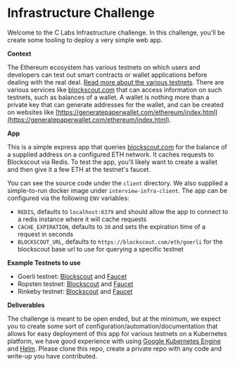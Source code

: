 # Infrastructure Challenge

Welcome to the C Labs Infrastructure challenge. In this challenge, you'll be create some tooling to deploy a very simple web app.

**Context**

The Ethereum ecosystem has various testnets on which users and developers can test out smart contracts or wallet applications before dealing with the real deal. [Read more about the various testnets](https://ethereum.stackexchange.com/questions/27048/comparison-of-the-different-testnets). There are various services like [blockscout.com](blockscout.com) that can access information on such testnets, such as balances of a wallet. A wallet is nothing more than a private key that can generate addresses for the wallet, and can be created on websites like [https://generatepaperwallet.com/ethereum/index.html](https://generatepaperwallet.com/ethereum/index.html).

**App**

This is a simple express app that queries [blockscout.com](https://blockscout.com/) for the balance of a supplied address on a configured ETH network. It caches requests to Blockscout via Redis. To test the app, you'll likely want to create a wallet and then give it a few ETH at the testnet's faucet.

You can see the source code under the `client` directory. We also supplied a simple-to-run docker image under `interview-infra-client`. The app can be configured via the following `ENV` variables:

- `REDIS`, defaults to `localhost:6379` and should allow the app to connect to a redis instance where it will cache requests
- `CACHE_EXPIRATION`, defaults to `30` and sets the expiration time of a request in seconds
- `BLOCKSCOUT_URL`, defaults to `https://blockscout.com/eth/goerli` for the blockscout base url to use for querying a specific testnet


**Example Testnets to use**

- Goerli testnet: [Blockscout](https://blockscout.com/eth/goerli) and [Faucet](https://goerli-faucet.slock.it/)
- Ropsten testnet: [Blockscout](https://blockscout.com/eth/ropsten) and [Faucet](https://faucet.ropsten.be/)
- Rinkeby testnet: [Blockscout](https://blockscout.com/eth/rinkeby) and [Faucet](https://faucet.rinkeby.io/)


**Deliverables**

The challenge is meant to be open ended, but at the minimum, we expect you to create some sort of configuration/automation/documentation that allows for easy deployment of this app for various testnets on a Kubernetes platform, we have good experience with using [Google Kubernetes Engine](https://cloud.google.com/kubernetes-engine/) and [Helm](https://helm.sh/). Please clone this repo, create a private repo with any code and write-up you have contributed.